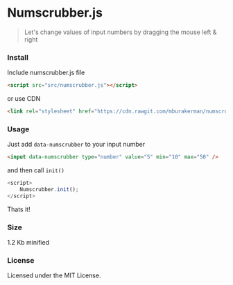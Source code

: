 # Numscrubber.js

>Let's change values of input numbers by dragging the mouse left & right


### Install

Include numscrubber.js file
```html
<script src="src/numscrubber.js"></script>
```
or use CDN
```html
<link rel="stylesheet" href="https://cdn.rawgit.com/mburakerman/numscrubberjs/master/src/numscrubber.js">
```

### Usage

Just add ```data-numscrubber``` to your input number  

```html
<input data-numscrubber type="number" value="5" min="10" max="50" />
```
and then call  ```init()```

```js
<script>
    Numscrubber.init();
</script>
```
Thats it!

### Size

1.2 Kb minified

### License

Licensed under the MIT License.
